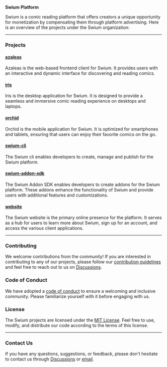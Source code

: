 **Swium Platform**

Swium is a comic reading platform that offers creators a unique opportunity for monetization by compensating them through platform advertising. Here is an overview of the projects under the Swium organization:

---

### Projects

#### [azaleas](https://github.com/swiumapp/azaleas)

Azaleas is the web-based frontend client for Swium. It provides users with an interactive and dynamic interface for discovering and reading comics.

#### [iris](https://github.com/swiumapp/iris)

Iris is the desktop application for Swium. It is designed to provide a seamless and immersive comic reading experience on desktops and laptops.

#### [orchid](https://github.com/swiumapp/orchid)

Orchid is the mobile application for Swium. It is optimized for smartphones and tablets, ensuring that users can enjoy their favorite comics on the go.

#### [swium-cli](https://github.com/swiumapp/swium-cli)
The Swium cli enables developers to create, manage and publish for the Swium platform.

#### [swium-addon-sdk](https://github.com/swiumapp/swium-addon-sdk)

The Swium Addon SDK enables developers to create addons for the Swium platform. These addons enhance the functionality of Swium and provide users with additional features and customizations.

#### [website](https://github.com/swiumapp/website)

The Swium website is the primary online presence for the platform. It serves as a hub for users to learn more about Swium, sign up for an account, and access the various client applications.

---

### Contributing

We welcome contributions from the community! If you are interested in contributing to any of our projects, please follow our [contribution guidelines](https://github.com/swium/.github/blob/main/CONTRIBUTING.md) and feel free to reach out to us on [Discussions](https://github.com/swiumapp/.github/discussions).

### Code of Conduct

We have adopted a [code of conduct](https://github.com/swiumapp/.github/blob/main/CODE_OF_CONDUCT.md) to ensure a welcoming and inclusive community. Please familiarize yourself with it before engaging with us.

### License

The Swium projects are licensed under the [MIT License](https://github.com/swiumapp/.github/blob/main/LICENSE). Feel free to use, modify, and distribute our code according to the terms of this license.

---

### Contact Us

If you have any questions, suggestions, or feedback, please don't hesitate to contact us through [Discussions](https://github.com/swiumapp/.github/discussions) or [email](041337@proton.me).
